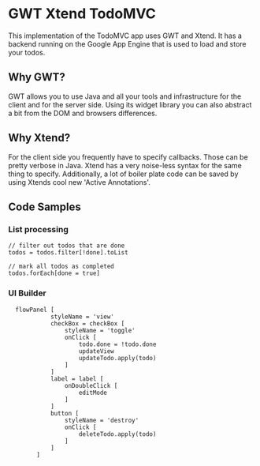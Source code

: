 GWT Xtend TodoMVC
=================

This implementation of the TodoMVC app uses GWT and Xtend. 
It has a backend running on the Google App Engine that is used to load and store your todos.

Why GWT?
--------

GWT allows you to use Java and all your tools and infrastructure for the client and for the server side. Using its widget 
library you can also abstract a bit from the DOM and browsers differences.

Why Xtend?
----------

For the client side you frequently have to specify callbacks. Those can be pretty verbose in Java. Xtend has a very
noise-less syntax for the same thing to specify. Additionally, a lot of boiler plate code can be saved by using
Xtends cool new 'Active Annotations'. 

Code Samples
------------

### List processing

    // filter out todos that are done
    todos = todos.filter[!done].toList

    // mark all todos as completed
    todos.forEach[done = true]

### UI Builder

      flowPanel [
				styleName = 'view'
				checkBox = checkBox [
					styleName = 'toggle'
					onClick [
						todo.done = !todo.done
						updateView
						updateTodo.apply(todo)
					]
				]
				label = label [
					onDoubleClick [
						editMode
					]
				]
				button [
					styleName = 'destroy'
					onClick [
						deleteTodo.apply(todo)
					]
				]
			]
